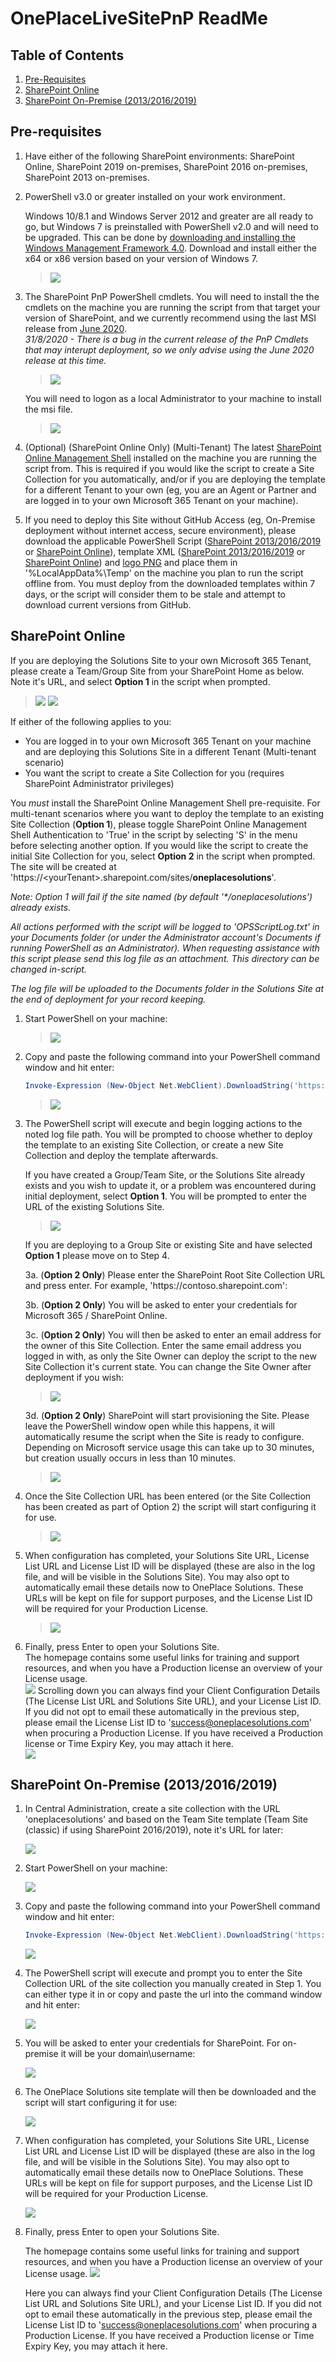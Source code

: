 # OnePlaceLiveSitePnP ReadMe

## Table of Contents

1. [Pre-Requisites](#pre-requisites)
2. [SharePoint Online](#sharepoint-online)
3. [SharePoint On-Premise (2013/2016/2019)](#sharepoint-on-premise-201320162019)


## Pre-requisites


1.  Have either of the following SharePoint environments: SharePoint Online, SharePoint 2019 on-premises, SharePoint 2016 on-premises, SharePoint 2013 on-premises.

2.  PowerShell v3.0 or greater installed on your work environment. 

    Windows 10/8.1 and Windows Server 2012 and greater are all ready to go, but Windows 7 is preinstalled with PowerShell v2.0 and will need to be  upgraded. This can be done by [downloading and installing the Windows Management Framework 4.0](https://www.microsoft.com/en-au/download/details.aspx?id=40855). Download and install either the x64 or x86 version based on your version of Windows 7.

    > ![](./README-Images/image1.png)

3.  The SharePoint PnP PowerShell cmdlets. 
You will need to install the the cmdlets on the machine you are running the script from that target your version of SharePoint, and we currently recommend using the last MSI release from [June 2020](https://github.com/pnp/PnP-PowerShell/releases/tag/3.22.2006.2). \
*31/8/2020 - There is a bug in the current release of the PnP Cmdlets that may interupt deployment, so we only advise using the June 2020 release at this time.*

    > ![](./README-Images/image2.png)

    You will need to logon as a local Administrator to your machine to install the msi file.

    > ![](./README-Images/image3.png)

4.  (Optional) (SharePoint Online Only) (Multi-Tenant) The latest [SharePoint Online Management Shell](https://www.microsoft.com/en-au/download/details.aspx?id=35588) installed on the machine you are running the script from. This is required if you would like the script to create a Site Collection for you automatically, and/or if you are deploying the template for a different Tenant to your own (eg, you are an Agent or Partner and are logged in to your own Microsoft 365 Tenant on your machine).

5.  If you need to deploy this Site without GitHub Access (eg, On-Premise deployment without internet access, secure environment), please download the applicable PowerShell Script ([SharePoint 2013/2016/2019](./oneplaceSolutionsSite-Config-v2-onPrem-classic.ps1) or [SharePoint Online](./oneplaceSolutionsSite-Config-v3-SPO-modern.ps1)), template XML ([SharePoint 2013/2016/2019](./oneplaceSolutionsSite-template-v2.xml) or [SharePoint Online](./oneplaceSolutionsSite-template-v3-modern.xml)) and [logo PNG](./oneplacesolutions-logo.png) and place them in '%LocalAppData%\Temp' on the machine you plan to run the script offline from. You must deploy from the downloaded templates within 7 days, or the script will consider them to be stale and attempt to download current versions from GitHub.
	

## SharePoint Online


If you are deploying the Solutions Site to your own Microsoft 365 Tenant, please create a Team/Group Site from your SharePoint Home as below. Note it's URL, and select **Option 1** in the script when prompted.
> ![](./README-Images/createSite.png)
> ![](./README-Images/configureSite.png)

If either of the following applies to you:
- You are logged in to your own Microsoft 365 Tenant on your machine and are deploying this Solutions Site in a different Tenant (Multi-tenant scenario)
- You want the script to create a Site Collection for you (requires SharePoint Administrator privileges)

 You *must* install the SharePoint Online Management Shell pre-requisite. 
 For multi-tenant scenarios where you want to deploy the template to an existing Site Collection (**Option 1**), please toggle SharePoint Online Management Shell Authentication to 'True' in the script by selecting 'S' in the menu before selecting another option.
 If you would like the script to create the initial Site Collection for you, select **Option 2** in the script when prompted. The site will be created at 'https://&lt;yourTenant&gt;&#46;sharepoint&#46;com/sites/<b>oneplacesolutions</b>'.

*Note: Option 1 will fail if the site named (by default '\*/oneplacesolutions') already exists.*

*All actions performed with the script will be logged to 'OPSScriptLog.txt' in your Documents folder (or under the Administrator account's Documents if running PowerShell as an Administrator). When requesting assistance with this script please send this log file as an attachment. This directory can be changed in-script.*

*The log file will be uploaded to the Documents folder in the Solutions Site at the end of deployment for your record keeping.*


1.  Start PowerShell on your machine:

    > ![](./README-Images/image4.png)

2.  Copy and paste the following command into your PowerShell command
    window and hit enter:

    ```PowerShell
    Invoke-Expression (New-Object Net.WebClient).DownloadString('https://raw.githubusercontent.com/OnePlaceSolutions/OnePlaceLiveSitePnP/master/oneplaceSolutionsSite-Config-v3-SPO-modern.ps1')
    ```

    > ![](./README-Images/invokestringSPO.png)

3.  The PowerShell script will execute and begin logging actions to the noted log file path. You will be prompted to choose whether to deploy the template to an existing Site Collection, or create a new Site Collection and deploy the template afterwards. 

    If you have created a Group/Team Site, or the Solutions Site already exists and you wish to update it, or a problem was encountered during initial deployment, select **Option 1**. You will be prompted to enter the URL of the existing Solutions Site.

    > ![](./README-Images/menu.png)
    
	If you are deploying to a Group Site or existing Site and have selected **Option 1** please move on to Step 4.
	
	3a.  (**Option 2 Only**) Please enter the SharePoint Root Site Collection URL and press enter. For example, 'htt<span>ps://contoso&#46;sharepoint&#46;com':

	3b.  (**Option 2 Only**) You will be asked to enter your credentials for Microsoft 365 \/ SharePoint Online.

	3c.  (**Option 2 Only**) You will then be asked to enter an email address for the owner of this Site Collection. Enter the same email address you logged in with, as only the Site Owner can deploy the script to the new Site Collection it's current state. You can change the Site Owner after deployment if you wish:

	> ![](./README-Images/enterownerSPO.png)

	3d.  (**Option 2 Only**) SharePoint will start provisioning the Site. Please leave the PowerShell window open while this happens, it will automatically resume the script when the Site is ready to configure. Depending on Microsoft service usage this can take up to 30 minutes, but creation usually occurs in less than 10 minutes.

	> ![](./README-Images/sitecreationSPO.png)

4.  Once the Site Collection URL has been entered (or the Site Collection has been created as part of Option 2) the script will start configuring it for use.

    > ![](./README-Images/siteconfigurationSPO.png)
	
5.  When configuration has completed, your Solutions Site URL, License List URL and License List ID will be displayed (these are also in the log file, and will be visible in the Solutions Site). You may also opt to automatically email these details now to OnePlace Solutions. These URLs will be kept on file for support purposes, and the License List ID will be required for your Production License.

    > ![](./README-Images/configurationcompleteSPO.png)
6.  Finally, press Enter to open your Solutions Site.\
    The homepage contains some useful links for training and support resources, and when you have a Production license an overview of your License usage.\
    ![](./README-Images/solutionssiteSPO.png)
    Scrolling down you can always find your Client Configuration Details (The License List URL and Solutions Site URL), and your License List ID. If you did not opt to email these automatically in the previous step, please email the License List ID to 'success@oneplacesolutions.com' when procuring a Production License. If you have received a Production license or Time Expiry Key, you may attach it here.\
    ![](./README-Images/solutionssitedetailsSPO.png)


## SharePoint On-Premise (2013/2016/2019)
1.  In Central Administration, create a site collection with the URL 'oneplacesolutions' and based on the Team Site template (Team Site (classic) if using SharePoint 2016/2019), note it's URL for later:

    ![](./README-Images/createsitecollection-onpremise-v2.png)

2.  Start PowerShell on your machine:

    ![](./README-Images/image4.png)

3.  Copy and paste the following command into your PowerShell command
    window and hit enter:

    ```PowerShell
    Invoke-Expression (New-Object Net.WebClient).DownloadString('https://raw.githubusercontent.com/OnePlaceSolutions/OnePlaceLiveSitePnP/master/oneplaceSolutionsSite-Config-v2-onPrem-classic.ps1')
    ```

    ![](./README-Images/ps1command.png)


4.  The PowerShell script will execute and prompt you to enter the Site Collection URL of the site collection you manually created in Step 1. You can either type it in or copy and paste the url into the command window and hit enter:

    ![](./README-Images/enterurl.png)

5.  You will be asked to enter your credentials for SharePoint. For on-premise it will be your domain\\username:

    ![](./README-Images/credentials.png)

6.  The OnePlace Solutions site template will then be downloaded and the script will start configuring it for use:


    ![](./README-Images/applychanges.png)
7.  When configuration has completed, your Solutions Site URL, License List URL and License List ID will be displayed (these are also in the log file, and will be visible in the Solutions Site). You may also opt to automatically email these details now to OnePlace Solutions. These URLs will be kept on file for support purposes, and the License List ID will be required for your Production License.

    ![](./README-Images/applyingchangestosite.png)
8.  Finally, press Enter to open your Solutions Site.

	The homepage contains some useful links for training and support resources, and when you have a Production license an overview of your License usage. 
	![](./README-Images/solutionssiteonPrem.png)
	
	Here you can always find your Client Configuration Details (The License List URL and Solutions Site URL), and your License List ID. If you did not opt to email these automatically in the previous step, please email the License List ID to 'success@oneplacesolutions.com' when procuring a Production License. If you have received a Production license or Time Expiry Key, you may attach it here.

